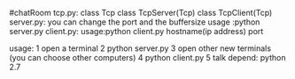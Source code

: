#chatRoom
tcp.py: class Tcp
	class TcpServer(Tcp)
	class TcpClient(Tcp)
server.py:
	you can change the port and the buffersize
	usage :python server.py
client.py:
	usage:python client.py hostname(ip address) port

usage:
	1 open a terminal 
	2 python server.py 
	3 open other new terminals (you can choose other computers)
	4 python client.py
	5 talk
depend:
	python 2.7
